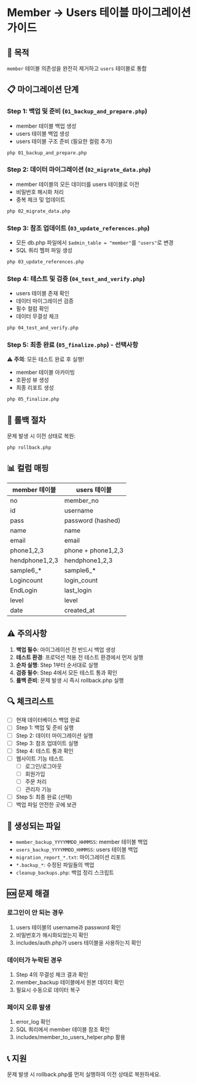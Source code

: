 # Member → Users 테이블 마이그레이션 가이드

## 🎯 목적
`member` 테이블 의존성을 완전히 제거하고 `users` 테이블로 통합

## 📋 마이그레이션 단계

### Step 1: 백업 및 준비 (`01_backup_and_prepare.php`)
- member 테이블 백업 생성
- users 테이블 백업 생성  
- users 테이블 구조 준비 (필요한 컬럼 추가)

```bash
php 01_backup_and_prepare.php
```

### Step 2: 데이터 마이그레이션 (`02_migrate_data.php`)
- member 테이블의 모든 데이터를 users 테이블로 이전
- 비밀번호 해시화 처리
- 중복 체크 및 업데이트

```bash
php 02_migrate_data.php
```

### Step 3: 참조 업데이트 (`03_update_references.php`)
- 모든 db.php 파일에서 `$admin_table = "member"`를 `"users"`로 변경
- SQL 쿼리 헬퍼 파일 생성

```bash
php 03_update_references.php
```

### Step 4: 테스트 및 검증 (`04_test_and_verify.php`)
- users 테이블 존재 확인
- 데이터 마이그레이션 검증
- 필수 컬럼 확인
- 데이터 무결성 체크

```bash
php 04_test_and_verify.php
```

### Step 5: 최종 완료 (`05_finalize.php`) - 선택사항
⚠️ **주의**: 모든 테스트 완료 후 실행!
- member 테이블 아카이빙
- 호환성 뷰 생성
- 최종 리포트 생성

```bash
php 05_finalize.php
```

## 🔄 롤백 절차

문제 발생 시 이전 상태로 복원:

```bash
php rollback.php
```

## 📊 컬럼 매핑

| member 테이블 | users 테이블 |
|--------------|-------------|
| no | member_no |
| id | username |
| pass | password (hashed) |
| name | name |
| email | email |
| phone1,2,3 | phone + phone1,2,3 |
| hendphone1,2,3 | hendphone1,2,3 |
| sample6_* | sample6_* |
| Logincount | login_count |
| EndLogin | last_login |
| level | level |
| date | created_at |

## ⚠️ 주의사항

1. **백업 필수**: 마이그레이션 전 반드시 백업 생성
2. **테스트 환경**: 프로덕션 적용 전 테스트 환경에서 먼저 실행
3. **순차 실행**: Step 1부터 순서대로 실행
4. **검증 필수**: Step 4에서 모든 테스트 통과 확인
5. **롤백 준비**: 문제 발생 시 즉시 rollback.php 실행

## 🔍 체크리스트

- [ ] 현재 데이터베이스 백업 완료
- [ ] Step 1: 백업 및 준비 실행
- [ ] Step 2: 데이터 마이그레이션 실행
- [ ] Step 3: 참조 업데이트 실행
- [ ] Step 4: 테스트 통과 확인
- [ ] 웹사이트 기능 테스트
  - [ ] 로그인/로그아웃
  - [ ] 회원가입
  - [ ] 주문 처리
  - [ ] 관리자 기능
- [ ] Step 5: 최종 완료 (선택)
- [ ] 백업 파일 안전한 곳에 보관

## 📁 생성되는 파일

- `member_backup_YYYYMMDD_HHMMSS`: member 테이블 백업
- `users_backup_YYYYMMDD_HHMMSS`: users 테이블 백업
- `migration_report_*.txt`: 마이그레이션 리포트
- `*.backup_*`: 수정된 파일들의 백업
- `cleanup_backups.php`: 백업 정리 스크립트

## 🆘 문제 해결

### 로그인이 안 되는 경우
1. users 테이블의 username과 password 확인
2. 비밀번호가 해시화되었는지 확인
3. includes/auth.php가 users 테이블을 사용하는지 확인

### 데이터가 누락된 경우
1. Step 4의 무결성 체크 결과 확인
2. member_backup 테이블에서 원본 데이터 확인
3. 필요시 수동으로 데이터 복구

### 페이지 오류 발생
1. error_log 확인
2. SQL 쿼리에서 member 테이블 참조 확인
3. includes/member_to_users_helper.php 활용

## 📞 지원
문제 발생 시 rollback.php를 먼저 실행하여 이전 상태로 복원하세요.